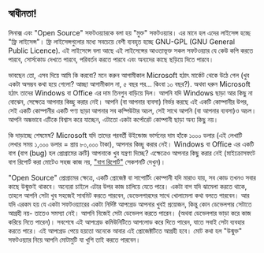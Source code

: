 

<div id="corps">

<h2>স্বাধীনতা!</h2>

লিনাক্স এবং "Open Source" সফটওয়্যারকে বলা হয় "মুক্ত" সফটওয়্যার। এর মানে হল এদের লাইসেন্স হচ্ছে "ফ্রি লাইসেন্স"। ফ্রি লাইসেন্সগুলোর মধ্যে সবচেয়ে বেশী ব্যবহৃত হচ্ছে GNU-GPL (GNU General Public Licence). এই লাইসেন্সে বলা আছে এই লাইসেন্সের আওতাভূক্ত সকল সফটওয়্যার যে কেউ কপি করতে পারবে, সোর্সকোড দেখতে পারবে, পরিবর্তন করতে পারবে এবং অন্যদের কাছে ছড়িয়ে দিতে পারবে। 

ভাবছেন তো, এসব দিয়ে আমি কি করবো? মনে করুন আগামীকাল Microsoft হঠাৎ মার্কেট থেকে উঠে গেল (খুব একটা অসম্ভব কথা হয়ে গেলো? আচ্ছা আগামীকাল না, ৫ বছর পর... কিংবা ১০ বছর?). অথবা ধরুন Microsoft হঠাৎ তাদের Windows বা Office এর দাম তিনগুন বাড়িয়ে দিল। আপনি যদি Windows ছাড়া আর কিছু না বোঝেন, সেক্ষেত্রে আপনার কিচ্ছু করার নেই। আপনি (বা আপনার ব্যবসা) নির্ভর করছে এই একটি কোম্পানীর উপর, সেই একটি কোম্পানীর একটি পণ্য ছাড়া আপনার সব কম্পিউটার অচল, সেই সাথে আপনি (বা আপনার ব্যবসা)ও অচল। আপনি অন্ধভাবে এটিকে বিশ্বাস করে যাচ্ছেন, এটাতো একটা কর্পোরেট কোম্পানী ছাড়া অন্য কিছু নয়।

কি দাড়াচ্ছে শেষমেষ? Microsoft যদি তাদের পরবর্তী উইন্ডোজ ভার্সনের দাম হাঁকে ১০০০ ডলার (এই লেখাটি লেখার সময় ১,০০০ ডলার = প্রায় ৮০,০০০ টাকা), আপনার কিচ্ছু করার নেই। Windows বা Office এর একটি বাগ (বাগ (bug) হল প্রোগ্রামের ত্রুটি) আপনাকে খুব যন্ত্রণা দিচ্ছে? এক্ষেত্রেও আপনার কিছু করার নেই (মাইক্রোসফটে বাগ রিপোর্ট করা মোটেও সহজ কাজ নয়, <a href="/items/report_bugs/index_bn.php">"বাগ রিপোর্ট"</a> সেকশনটি দেখুন)। 

"Open Source" প্রোগ্রামের ক্ষেত্রে, একটি প্রোজেক্ট বা সাপোর্টিং কোম্পানী যদি মারাও যায়, সব কোড তখনও সবার কাছে উন্মুক্তই থাকবে। অন্যেরা চাইলে এটার উপর কাজ চালিয়ে যেতে পারে। একটা বাগ যদি ঝামেলা করতে থাকে, তাহলে আপনি সেটা খুব সহজেই সাবমিট করতে পারবেন, ডেভেলপারদের সাথে খোলামেলা কথা বলতে পারবেন। আর যদি এরকম হয় যে একটা সফটওয়্যারের একটা নির্দিষ্ট আপগ্রেড আপনার খুবই প্রয়োজন, কিন্তু কোন ডেভেলপার সেটাতে আগ্রহী নয়- তাতেও সমস্যা নেই। আপনি নিজেই সেটা ডেভেলপ করতে পারেন। (অথবা ডেভেলপার ভাড়া করে কাজ করিয়ে নিতে পারেন)। সবশেষে এই আপগ্রেড কমিউনিটিতে আপলোড করে দিতে পারেন, যাতে সবাই সেটা ব্যবহার করতে পারে। এই আপগ্রেড পেয়ে হয়তো অনেকে আবার এই প্রোজেক্টটিতে আগ্রহী হবে। মোট কথা হল "উন্মুক্ত" সফটওয়্যার নিয়ে আপনি মোটামুটি যা খুশি তাই করতে পারবেন।

</div>


